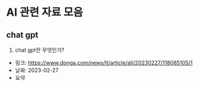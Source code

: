 # AI 관련 자료 모음
## chat gpt
1. chat gpt란 무엇인가?
- 링크: https://www.donga.com/news/It/article/all/20230227/118085105/1
- 날짜: 2023-02-27
- 요약
